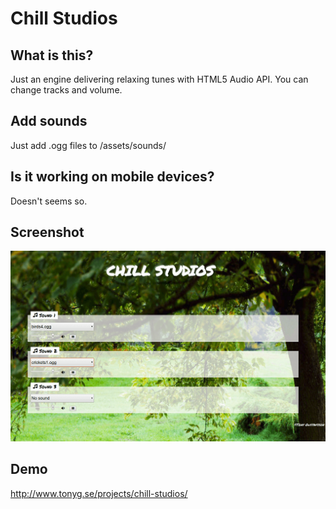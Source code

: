 # Chill Studios

## What is this?

Just an engine delivering relaxing tunes with HTML5 Audio API. You can change tracks and volume.

## Add sounds

Just add .ogg files to /assets/sounds/

## Is it working on mobile devices?

Doesn't seems so.

## Screenshot

![Chill Studios](chill-studios.png 'Chill Studios')

## Demo

http://www.tonyg.se/projects/chill-studios/

